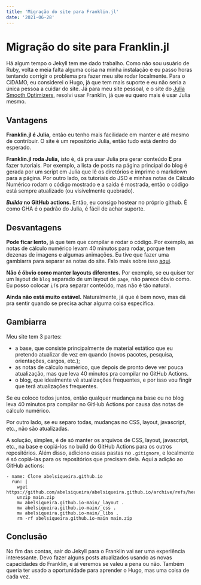 ```yaml
---
title: 'Migração do site para Franklin.jl'
date: '2021-06-28'
---
```


# Migração do site para Franklin.jl

Há algum tempo o Jekyll tem me dado trabalho.
Como não sou usuário de Ruby, volta e meia falta alguma coisa na minha instalação e eu passo horas tentando corrigir o problema pra fazer meu site rodar localmente.
Para o CiDAMO, eu considerei o Hugo, já que tem mais suporte e eu não seria a única pessoa a cuidar do site.
Já para meu site pessoal, e o site do [Julia Smooth Optimizers](https://juliasmoothoptimizers.github.io), resolvi usar Franklin, já que eu quero mais é usar Julia mesmo.

## Vantagens

**Franklin.jl é Julia,** então eu tenho mais facilidade em manter e até mesmo de contribuir.
O site é um repositório Julia, então tudo está dentro do esperado.

**Franklin.jl roda Julia,** isto é, dá pra usar Julia pra gerar conteúdo **E** pra fazer tutoriais.
Por exemplo, a lista de posts na página principal do blog é gerada por um script em Julia que lê os diretórios e imprime o markdown para a página.
Por outro lado, os tutoriais do JSO e minhas notas de Cálculo Numérico rodam o código mostrado e a saída é mostrada, então o código está sempre atualizado (ou visivelmente quebrado).

**_Builda_ no GitHub actions.** Então, eu consigo hostear no próprio github. É como GHA é o padrão do Julia, é fácil de achar suporte.

## Desvantagens

**Pode ficar lento,** já que tem que compilar e rodar o código.
Por exemplo, as notas de cálculo numérico levam 40 minutos para rodar, porque tem dezenas de imagens e algumas animações.
Eu tive que fazer uma gambiarra para separar as notas do site. Falo mais sobre isso [aqui](#gambiarra).

**Não é óbvio como manter layouts diferentes.** Por exemplo, se eu quiser ter um layout de `blog` separado de um layout de `page`, não parece óbvio como.
Eu posso colocar `if`s pra separar conteúdo, mas não é tão natural.

**Ainda não está muito estável.** Naturalmente, já que é bem novo, mas dá pra sentir quando se precisa achar alguma coisa específica.

## Gambiarra

Meu site tem 3 partes:

- a base, que consiste principalmente de material estático que eu pretendo atualizar de vez em quando (novos pacotes, pesquisa, orientações, cargos, etc.);
- as notas de cálculo numérico, que depois de pronto deve ver pouca atualização, mas que leva 40 minutos pra compilar no GitHub Actions.
- o blog, que idealmente vê atualizações frequentes, e por isso vou fingir que terá atualizações frequentes.

Se eu coloco todos juntos, então qualquer mudança na base ou no blog leva 40 minutos pra compilar no GitHub Actions por causa das notas de cálculo numérico.

Por outro lado, se eu separo todas, mudanças no CSS, layout, javascript, etc., não são atualizadas.

A solução, simples, é de só manter os arquivos de CSS, layout, javascript, etc., na base e copiá-los no build do GitHub Actions para os outros repositórios.
Além disso, adiciono essas pastas no `.gitignore`, e localmente é só copiá-las para os repositórios que precisam dela.
Aqui a adição ao GitHub actions:

```
- name: Clone abelsiqueira.github.io
  run: |
    wget https://github.com/abelsiqueira/abelsiqueira.github.io/archive/refs/heads/main.zip
    unzip main.zip
    mv abelsiqueira.github.io-main/_layout .
    mv abelsiqueira.github.io-main/_css .
    mv abelsiqueira.github.io-main/_libs .
    rm -rf abelsiqueira.github.io-main main.zip
```

## Conclusão

No fim das contas, sair do Jekyll para o Franklin vai ser uma experiência interessante.
Devo fazer alguns posts atualizados usando as novas capacidades do Franklin, e aí veremos se valeu a pena ou não.
Também queria ter usado a oportunidade para aprender o Hugo, mas uma coisa de cada vez.
